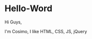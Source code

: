 # Hello-Word

Hi Guys,

I'm Cosimo, I like HTML, CSS, JS, jQuery

<html>
<body>
  <div id="prova" style="with=100%; height=500px; background= blue;"

</body>
</html>
